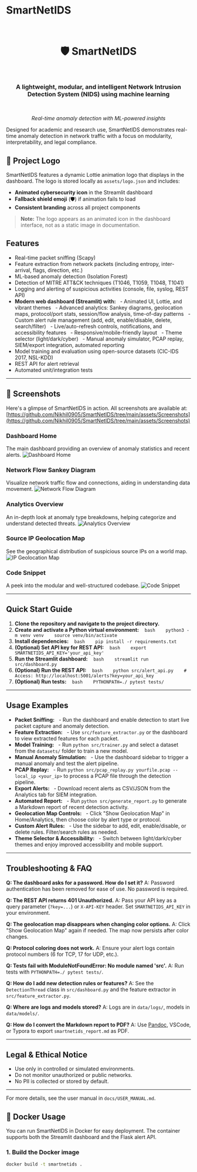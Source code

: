 # SmartNetIDS

<div align="center">
  <h1>🛡️ SmartNetIDS</h1>
  <h3>A lightweight, modular, and intelligent Network Intrusion Detection System (NIDS) using machine learning</h3>
  <p><em>Real-time anomaly detection with ML-powered insights</em></p>
</div>

Designed for academic and research use, SmartNetIDS demonstrates real-time anomaly detection in network traffic with a focus on modularity, interpretability, and legal compliance.

## 🎨 Project Logo

SmartNetIDS features a dynamic Lottie animation logo that displays in the dashboard. The logo is stored locally as `assets/logo.json` and includes:
- **Animated cybersecurity icon** in the Streamlit dashboard
- **Fallback shield emoji** (🛡️) if animation fails to load
- **Consistent branding** across all project components

> **Note:** The logo appears as an animated icon in the dashboard interface, not as a static image in documentation.

## Features
- Real-time packet sniffing (Scapy)
- Feature extraction from network packets (including entropy, inter-arrival, flags, direction, etc.)
- ML-based anomaly detection (Isolation Forest)
- Detection of MITRE ATT&CK techniques (T1046, T1059, T1048, T1041)
- Logging and alerting of suspicious activities (console, file, syslog, REST API)
- **Modern web dashboard (Streamlit) with:**
  - Animated UI, Lottie, and vibrant themes
  - Advanced analytics: Sankey diagrams, geolocation maps, protocol/port stats, session/flow analysis, time-of-day patterns
  - Custom alert rule management (add, edit, enable/disable, delete, search/filter)
  - Live/auto-refresh controls, notifications, and accessibility features
  - Responsive/mobile-friendly layout
  - Theme selector (light/dark/cyber)
  - Manual anomaly simulator, PCAP replay, SIEM/export integration, automated reporting
- Model training and evaluation using open-source datasets (CIC-IDS 2017, NSL-KDD)
- REST API for alert retrieval
- Automated unit/integration tests

---

## 📸 Screenshots

Here's a glimpse of SmartNetIDS in action. All screenshots are available at: [https://github.com/Nikhil0905/SmartNetIDS/tree/main/assets/Screenshots](https://github.com/Nikhil0905/SmartNetIDS/tree/main/assets/Screenshots)

### Dashboard Home
The main dashboard providing an overview of anomaly statistics and recent alerts.
![Dashboard Home](https://github.com/Nikhil0905/SmartNetIDS/blob/main/assets/Screenshots/home.png?raw=true)

### Network Flow Sankey Diagram
Visualize network traffic flow and connections, aiding in understanding data movement.
![Network Flow Diagram](https://github.com/Nikhil0905/SmartNetIDS/blob/main/assets/Screenshots/NetworkFlow.jpg?raw=true)

### Analytics Overview
An in-depth look at anomaly type breakdowns, helping categorize and understand detected threats.
![Analytics Overview](https://github.com/Nikhil0905/SmartNetIDS/blob/main/assets/Screenshots/Analytics_1st.png?raw=true)

### Source IP Geolocation Map
See the geographical distribution of suspicious source IPs on a world map.
![IP Geolocation Map](https://github.com/Nikhil0905/SmartNetIDS/blob/main/assets/Screenshots/IP_geoLocation.png?raw=true)

### Code Snippet
A peek into the modular and well-structured codebase.
![Code Snippet](https://github.com/Nikhil0905/SmartNetIDS/blob/main/assets/Screenshots/Code.jpg?raw=true)

---

## Quick Start Guide

1. **Clone the repository and navigate to the project directory.**
2. **Create and activate a Python virtual environment:**
   ```bash
   python3 -m venv venv
   source venv/bin/activate
   ```
3. **Install dependencies:**
   ```bash
   pip install -r requirements.txt
   ```
4. **(Optional) Set API key for REST API:**
   ```bash
   export SMARTNETIDS_API_KEY='your_api_key'
   ```
5. **Run the Streamlit dashboard:**
   ```bash
   streamlit run src/dashboard.py
   ```
6. **(Optional) Run the REST API:**
   ```bash
   python src/alert_api.py
   # Access: http://localhost:5001/alerts?key=your_api_key
   ```
7. **(Optional) Run tests:**
   ```bash
   PYTHONPATH=./ pytest tests/
   ```

---

## Usage Examples

- **Packet Sniffing:**
  - Run the dashboard and enable detection to start live packet capture and anomaly detection.
- **Feature Extraction:**
  - Use `src/feature_extractor.py` or the dashboard to view extracted features for each packet.
- **Model Training:**
  - Run `python src/trainer.py` and select a dataset from the `datasets/` folder to train a new model.
- **Manual Anomaly Simulation:**
  - Use the dashboard sidebar to trigger a manual anomaly and test the alert pipeline.
- **PCAP Replay:**
  - Run `python src/pcap_replay.py yourfile.pcap --local_ip <your_ip>` to process a PCAP file through the detection pipeline.
- **Export Alerts:**
  - Download recent alerts as CSV/JSON from the Analytics tab for SIEM integration.
- **Automated Report:**
  - Run `python src/generate_report.py` to generate a Markdown report of recent detection activity.
- **Geolocation Map Controls:**
  - Click "Show Geolocation Map" in Home/Analytics, then choose color by alert type or protocol.
- **Custom Alert Rules:**
  - Use the sidebar to add, edit, enable/disable, or delete rules. Filter/search rules as needed.
- **Theme Selector & Accessibility:**
  - Switch between light/dark/cyber themes and enjoy improved accessibility and mobile support.

---

## Troubleshooting & FAQ

**Q: The dashboard asks for a password. How do I set it?**
A: Password authentication has been removed for ease of use. No password is required.

**Q: The REST API returns 401 Unauthorized.**
A: Pass your API key as a query parameter (`?key=...`) or `X-API-KEY` header. Set `SMARTNETIDS_API_KEY` in your environment.

**Q: The geolocation map disappears when changing color options.**
A: Click "Show Geolocation Map" again if needed. The map now persists after color changes.

**Q: Protocol coloring does not work.**
A: Ensure your alert logs contain protocol numbers (6 for TCP, 17 for UDP, etc.).

**Q: Tests fail with ModuleNotFoundError: No module named 'src'.**
A: Run tests with `PYTHONPATH=./ pytest tests/`.

**Q: How do I add new detection rules or features?**
A: See the `DetectionThread` class in `src/dashboard.py` and the feature extractor in `src/feature_extractor.py`.

**Q: Where are logs and models stored?**
A: Logs are in `data/logs/`, models in `data/models/`.

**Q: How do I convert the Markdown report to PDF?**
A: Use [Pandoc](https://pandoc.org/), VSCode, or Typora to export `smartnetids_report.md` as PDF.

---

## Legal & Ethical Notice
- Use only in controlled or simulated environments.
- Do not monitor unauthorized or public networks.
- No PII is collected or stored by default.

---
For more details, see the user manual in `docs/USER_MANUAL.md`.

## 🚀 Docker Usage

You can run SmartNetIDS in Docker for easy deployment. The container supports both the Streamlit dashboard and the Flask alert API.

### 1. Build the Docker image

```bash
docker build -t smartnetids .
